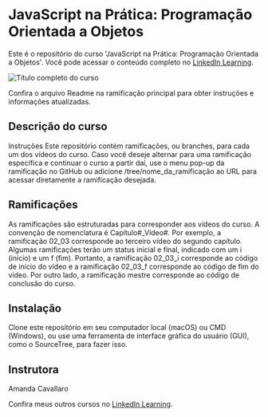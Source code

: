 # JavaScript na Prática: Programação Orientada a Objetos

Este é o repositório do curso 'JavaScript na Prática: Programação Orientada a Objetos'. Você pode acessar o conteúdo completo no [LinkedIn Learning](https://www.linkedin.com/learning/desafio-de-programacao-javascript).

![Título completo do curso][lil-thumbnail-url]  

Confira o arquivo Readme na ramificação principal para obter instruções e informações atualizadas.

## Descrição do curso

Instruções
Este repositório contém ramificações, ou branches, para cada um dos vídeos do curso. Caso você deseje alternar para uma ramificação específica e continuar o curso a partir daí, use o menu pop-up da ramificação no GitHub ou adicione /tree/nome_da_ramificação ao URL para acessar diretamente a ramificação desejada.

## Ramificações
As ramificações são estruturadas para corresponder aos vídeos do curso. A convenção de nomenclatura é Capítulo#_Vídeo#. Por exemplo, a ramificação 02_03 corresponde ao terceiro vídeo do segundo capítulo. Algumas ramificações terão um status inicial e final, indicado com um i (início) e um f (fim). Portanto, a ramificação 02_03_i corresponde ao código de início do vídeo e a ramificação 02_03_f corresponde ao código de fim do vídeo. Por outro lado, a ramificação mestre corresponde ao código de conclusão do curso.

## Instalação
Clone este repositório em seu computador local (macOS) ou CMD (Windows), ou use uma ferramenta de interface gráfica do usuário (GUI), como o SourceTree, para fazer isso.


## Instrutora

Amanda Cavallaro

Confira meus outros cursos no [LinkedIn Learning].


[0]: # (Replace these placeholder URLs with actual course URLs) 
[lil-course-url]: https://www.linkedin.com 
[lil-thumbnail-url]: https://media.licdn.com/dms/image/v2/D4D0DAQFQ-BxUnZ4Uzg/learning-public-crop_675_1200/B4DZbJgHw2GUAk-/0/1747137363657?e=2147483647&v=beta&t=FQN879Ddyuh_hHdYK3ovBzaWnsmtJiZq3IoRoXDDkPc
[Linkedin Learning]: https://www.linkedin.com/learning/instructors/amanda-cavallaro
